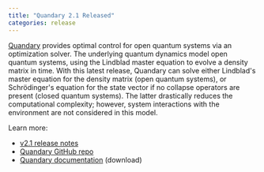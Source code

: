 ```yaml
---
title: "Quandary 2.1 Released"
categories: release
---
```


[Quandary](https://github.com/LLNL/quandary) provides optimal control for open quantum systems via an optimization solver. The underlying quantum dynamics model open quantum systems, using the Lindblad master equation to evolve a density matrix in time. With this latest release, Quandary can solve either Lindblad's master equation for the density matrix (open quantum systems), or Schrödinger's equation for the state vector if no collapse operators are present (closed quantum systems). The latter drastically reduces the computational complexity; however, system interactions with the environment are not considered in this model.

Learn more:
- [v2.1 release notes](https://github.com/LLNL/quandary/releases/tag/v2.1)
- [Quandary GitHub repo](https://github.com/LLNL/quandary)
- [Quandary documentation](https://github.com/LLNL/quandary/releases/download/v2.1/v2.1_user_guide.pdf) (download)
